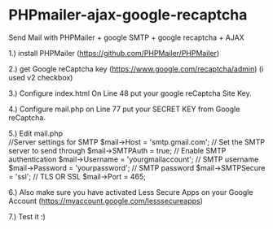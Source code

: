 # PHPmailer-ajax-google-recaptcha
Send Mail with PHPMailer + google SMTP + google recaptcha + AJAX

1.) install PHPMailer (https://github.com/PHPMailer/PHPMailer)

2.) get Google reCaptcha key (https://www.google.com/recaptcha/admin) (i used v2 checkbox)

3.) Configure index.html On Line 48 put your google reCaptcha Site Key.

4.) Configure mail.php on Line 77 put your SECRET KEY from Google reCaptcha.

5.) Edit mail.php     
//Server settings for SMTP
    $mail->Host       = 'smtp.gmail.com';                       // Set the SMTP server to send through
    $mail->SMTPAuth   = true;                                   // Enable SMTP authentication
    $mail->Username   = 'yourgmailaccount';                     // SMTP username
    $mail->Password   = 'yourpassword';                         // SMTP password
    $mail->SMTPSecure = 'ssl';                                  // TLS OR SSL
    $mail->Port       = 465;  

6.) Also make sure you have activated Less Secure Apps on your Google Account (https://myaccount.google.com/lesssecureapps)


7.) Test it :)

